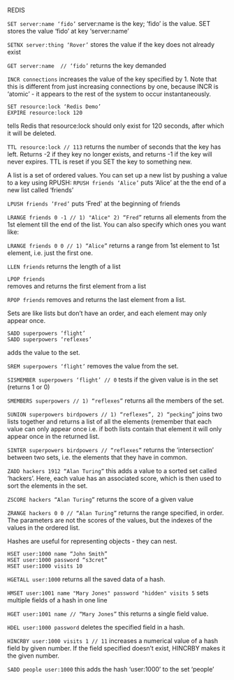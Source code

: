 REDIS

`SET server:name ‘fido’`
server:name is the key; ‘fido’ is the value. SET stores the value ‘fido’ at key ‘server:name’

`SETNX server:thing ‘Rover’`
stores the value if the key does not already exist

`GET server:name  // ‘fido’`
returns the key demanded

`INCR connections`
increases the value of the key specified by 1. Note that this is different from just increasing connections by one, because INCR is ‘atomic’ - it appears to the rest of the system to occur instantaneously.

```
SET resource:lock ‘Redis Demo’
EXPIRE resource:lock 120
```
tells Redis that resource:lock should only exist for 120 seconds, after which it will be deleted.

`TTL resource:lock // 113`
returns the number of seconds that the key has left. Returns -2 if they key no longer exists, and returns -1 if the key will never expires. TTL is reset if you SET the key to something new.

A list is a set of ordered values. You can set up a new list by pushing a value to a key using RPUSH:
`RPUSH friends ‘Alice’`
puts ‘Alice’ at the the end of a new list called ‘friends’

`LPUSH friends ’Fred’`
puts ‘Fred' at the beginning of friends

`LRANGE friends 0 -1 // 1) "Alice" 2) “Fred”`
returns all elements from the 1st element till the end of the list. You can also specify which ones you want like:

`LRANGE friends 0 0 // 1) “Alice”`
returns a range from 1st element to 1st element, i.e. just the first one.

`LLEN friends`
returns the length of a list

`LPOP friends`  
removes and returns the first element from a list

`RPOP friends` 
removes and returns the last element from a list.

Sets are like lists but don’t have an order, and each element may only appear once.

```
SADD superpowers ‘flight’
SADD superpowers ‘reflexes’
```
adds the value to the set.

`SREM superpowers ‘flight’`
removes the value from the set.

`SISMEMBER superpowers ‘flight’ // 0`
tests if the given value is in the set (returns 1 or 0)

`SMEMBERS superpowers // 1) “reflexes”`
returns all the members of the set.

`SUNION superpowers birdpowers // 1) “reflexes”, 2) “pecking”`
joins two lists together and returns a list of all the elements (remember that each value can only appear once i.e. if both lists contain that element it will only appear once in the returned list.

`SINTER superpowers birdpowers // “reflexes”`
returns the ‘intersection’ between two sets, i.e. the elements that they have in common.

`ZADD hackers 1912 “Alan Turing”`
this adds a value to a sorted set called ‘hackers’. Here, each value has an associated score, which is then used to sort the elements in the set.

`ZSCORE hackers “Alan Turing”`
returns the score of a given value

`ZRANGE hackers 0 0 // “Alan Turing”`
returns the range specified, in order. The parameters are not the scores of the values, but the indexes of the values in the ordered list.

Hashes are useful for representing objects - they can nest.
```
HSET user:1000 name “John Smith”
HSET user:1000 password “s3cret”
HSET user:1000 visits 10
```

`HGETALL user:1000`
returns all the saved data of a hash.

`HMSET user:1001 name "Mary Jones" password "hidden" visits 5`
sets multiple fields of a hash in one line

`HGET user:1001 name // “Mary Jones”`
this returns a single field value.

`HDEL user:1000 password`
deletes the specified field in a hash.

`HINCRBY user:1000 visits 1 // 11`
increases a numerical value of a hash field by given number. If the field specified doesn’t exist, HINCRBY makes it the given number.

`SADD people user:1000`
this adds the hash ‘user:1000’ to the set ‘people’
